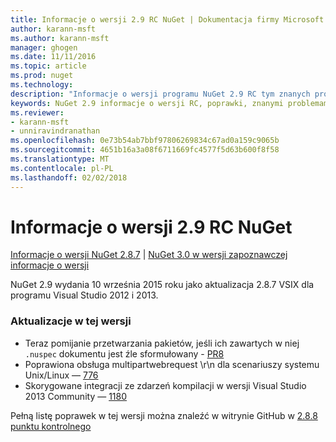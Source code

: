 ```yaml
---
title: Informacje o wersji 2.9 RC NuGet | Dokumentacja firmy Microsoft
author: karann-msft
ms.author: karann-msft
manager: ghogen
ms.date: 11/11/2016
ms.topic: article
ms.prod: nuget
ms.technology: 
description: "Informacje o wersji programu NuGet 2.9 RC tym znanych problemów, poprawki, dodatkowe funkcje i dcr."
keywords: NuGet 2.9 informacje o wersji RC, poprawki, znanymi problemami, nowe funkcje, dcr
ms.reviewer:
- karann-msft
- unniravindranathan
ms.openlocfilehash: 0e73b54ab7bbf97806269834c67ad0a159c9065b
ms.sourcegitcommit: 4651b16a3a08f6711669fc4577f5d63b600f8f58
ms.translationtype: MT
ms.contentlocale: pl-PL
ms.lasthandoff: 02/02/2018
---
```

# <a name="nuget-29-rc-release-notes"></a>Informacje o wersji 2.9 RC NuGet

[Informacje o wersji NuGet 2.8.7](../release-notes/nuget-2.8.7.md) | [NuGet 3.0 w wersji zapoznawczej informacje o wersji](../release-notes/nuget-3.0-preview.md)

NuGet 2.9 wydania 10 września 2015 roku jako aktualizacja 2.8.7 VSIX dla programu Visual Studio 2012 i 2013.

### <a name="updates-in-this-release"></a>Aktualizacje w tej wersji

* Teraz pomijanie przetwarzania pakietów, jeśli ich zawartych w niej `.nuspec` dokumentu jest źle sformułowany - [PR8](https://github.com/NuGet/NuGet2/pull/8)
* Poprawiona obsługa multipartwebrequest \r\n dla scenariuszy systemu Unix/Linux — [776](https://github.com/NuGet/Home/issues/776)
* Skorygowane integracji ze zdarzeń kompilacji w wersji Visual Studio 2013 Community — [1180](https://github.com/NuGet/Home/issues/1180)


Pełną listę poprawek w tej wersji można znaleźć w witrynie GitHub w [2.8.8 punktu kontrolnego](https://github.com/NuGet/Home/issues?q=milestone%3A2.8.8+is%3Aclosed)
